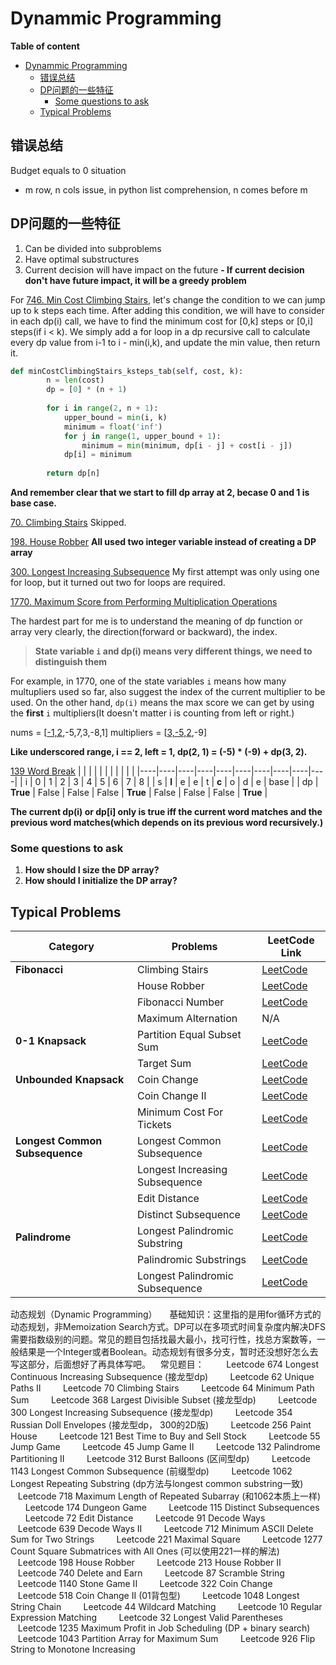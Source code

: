 # Dynammic Programming

**Table of content**
- [Dynammic Programming](#dynammic-programming)
  - [错误总结](#错误总结)
  - [DP问题的一些特征](#dp问题的一些特征)
    - [Some questions to ask](#some-questions-to-ask)
  - [Typical Problems](#typical-problems)

## 错误总结
Budget equals to 0 situation
- m row, n cols issue, in python list comprehension, n comes before m

## DP问题的一些特征
1. Can be divided into subproblems
2. Have optimal substructures
3. Current decision will have impact on the future
   **- If current decision don't have future impact, it will be a greedy problem**


For [746. Min Cost Climbing Stairs](https://leetcode.com/problems/min-cost-climbing-stairs/description/), let's change the condition to we can jump up to k steps each time. 
After adding this condition, we will have to consider in each dp(i) call, we have to find the minimum cost for [0,k] steps or [0,i] steps(if i < k). We simply add a for loop in a dp recursive call to calculate every dp value from i-1 to i - min(i,k), and update the min value, then return it.
```python
def minCostClimbingStairs_ksteps_tab(self, cost, k):
        n = len(cost)
        dp = [0] * (n + 1)
        
        for i in range(2, n + 1):
            upper_bound = min(i, k)
            minimum = float('inf')
            for j in range(1, upper_bound + 1):
                minimum = min(minimum, dp[i - j] + cost[i - j])
            dp[i] = minimum
        
        return dp[n]
```
**And remember clear that we start to fill dp array at 2, becase 0 and 1 is base case.**

[70. Climbing Stairs](https://leetcode.com/problems/climbing-stairs/description/)
Skipped.

[198. House Robber](https://leetcode.com/problems/house-robber/description/)
**All used two integer variable instead of creating a DP array**

[300. Longest Increasing Subsequence](https://leetcode.com/problems/longest-increasing-subsequence/description/)
My first attempt was only using one for loop, but it turned out two for loops are required. 

[1770. Maximum Score from Performing Multiplication Operations](https://leetcode.com/problems/maximum-score-from-performing-multiplication-operations/)

The hardest part for me is to understand the meaning of dp function or array very clearly, the direction(forward or backward), the index.

> **State variable `i` and dp(i) means very different things, we need to distinguish them**

For example, in 1770, one of the state variables `i` means how many multupliers used so far, also suggest the index of the current multiplier to be used. On the other hand, `dp(i)` means the max score we can get by using the **first** `i` multipliers(It doesn't matter i is counting from left or right.)

nums = [<u>-1,2</u>,-5,7,3,-8,1]
multipliers = [<u>3,-5,2</u>,-9]

**Like underscored range, i == 2, left = 1, dp(2, 1) = (-5) * (-9) + dp(3, 2).**

[139 Word Break](./139_word_break.py)
|    |    |    |    |    |    |    |    |    |    |
|----|----|----|----|----|----|----|----|----|----|
| i  |  0 |  1 |  2 |  3 |  4 |  5 |  6 |  7 |  8 |
| s  | **l** |  e |  e |  t | **c** |  o |  d |  e | base |
| dp | **True** | False | False | False | **True** | False | False | False | **True** |

**The current dp(i) or dp[i] only is true iff the current word matches and the previous word matches(which depends on its previous word recursively.)**

### Some questions to ask

1. **How should I size the DP array?**
2. **How should I initialize the DP array?**

## Typical Problems

| Category                      | Problems                               | LeetCode Link                                               |
|-------------------------------|----------------------------------------|-------------------------------------------------------------|
| **Fibonacci**                  | Climbing Stairs                        | [LeetCode](https://leetcode.com/problems/climbing-stairs)    |
|                               | House Robber                           | [LeetCode](https://leetcode.com/problems/house-robber)       |
|                               | Fibonacci Number                       | [LeetCode](https://leetcode.com/problems/fibonacci-number)   |
|                               | Maximum Alternation                    | N/A                                                         |
| **0-1 Knapsack**               | Partition Equal Subset Sum             | [LeetCode](https://leetcode.com/problems/partition-equal-subset-sum) |
|                               | Target Sum                             | [LeetCode](https://leetcode.com/problems/target-sum)         |
| **Unbounded Knapsack**         | Coin Change                            | [LeetCode](https://leetcode.com/problems/coin-change)        |
|                               | Coin Change II                         | [LeetCode](https://leetcode.com/problems/coin-change-2)      |
|                               | Minimum Cost For Tickets               | [LeetCode](https://leetcode.com/problems/minimum-cost-for-tickets) |
| **Longest Common Subsequence** | Longest Common Subsequence             | [LeetCode](https://leetcode.com/problems/longest-common-subsequence) |
|                               | Longest Increasing Subsequence         | [LeetCode](https://leetcode.com/problems/longest-increasing-subsequence) |
|                               | Edit Distance                          | [LeetCode](https://leetcode.com/problems/edit-distance)      |
|                               | Distinct Subsequence                   | [LeetCode](https://leetcode.com/problems/distinct-subsequences) |
| **Palindrome**                 | Longest Palindromic Substring          | [LeetCode](https://leetcode.com/problems/longest-palindromic-substring) |
|                               | Palindromic Substrings                 | [LeetCode](https://leetcode.com/problems/palindromic-substrings) |
|                               | Longest Palindromic Subsequence        | [LeetCode](https://leetcode.com/problems/longest-palindromic-subsequence) |



动态规划（Dynamic Programming）
    基础知识：这里指的是用for循环方式的动态规划，非Memoization Search方式。DP可以在多项式时间复杂度内解决DFS需要指数级别的问题。常见的题目包括找最大最小，找可行性，找总方案数等，一般结果是一个Integer或者Boolean。动态规划有很多分支，暂时还没想好怎么去写这部分，后面想好了再具体写吧。
   常见题目：
        Leetcode 674 Longest Continuous Increasing Subsequence (接龙型dp)
        Leetcode 62 Unique Paths II
        Leetcode 70 Climbing Stairs
        Leetcode 64 Minimum Path Sum
        Leetcode 368 Largest Divisible Subset (接龙型dp)
        Leetcode 300 Longest Increasing Subsequence (接龙型dp)
        Leetcode 354 Russian Doll Envelopes (接龙型dp， 300的2D版)
        Leetcode 256 Paint House
        Leetcode 121 Best Time to Buy and Sell Stock
        Leetcode 55 Jump Game
        Leetcode 45 Jump Game II
        Leetcode 132 Palindrome Partitioning II
        Leetcode 312 Burst Balloons (区间型dp)
        Leetcode 1143 Longest Common Subsequence (前缀型dp)
        Leetcode 1062 Longest Repeating Substring (dp方法与longest common substring一致)
        Leetcode 718 Maximum Length of Repeated Subarray (和1062本质上一样)
        Leetcode 174 Dungeon Game
        Leetcode 115 Distinct Subsequences
        Leetcode 72 Edit Distance
        Leetcode 91 Decode Ways
        Leetcode 639 Decode Ways II
        Leetcode 712 Minimum ASCII Delete Sum for Two Strings
        Leetcode 221 Maximal Square
        Leetcode 1277 Count Square Submatrices with All Ones (可以使用221一样的解法)
        Leetcode 198 House Robber
        Leetcode 213 House Robber II
        Leetcode 740 Delete and Earn
        Leetcode 87 Scramble String
        Leetcode 1140 Stone Game II
        Leetcode 322 Coin Change
        Leetcode 518 Coin Change II (01背包型)
        Leetcode 1048 Longest String Chain
        Leetcode 44 Wildcard Matching
        Leetcode 10 Regular Expression Matching
        Leetcode 32 Longest Valid Parentheses
        Leetcode 1235 Maximum Profit in Job Scheduling (DP + binary search)
        Leetcode 1043 Partition Array for Maximum Sum
        Leetcode 926 Flip String to Monotone Increasing
